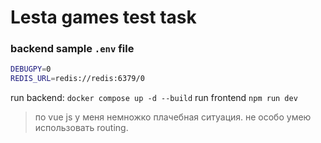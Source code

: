 # Lesta games test task

### backend sample ```.env``` file 
```bash
DEBUGPY=0
REDIS_URL=redis://redis:6379/0
``` 

run backend: ```docker compose up -d --build``` 
run frontend ```npm run dev```

> по vue js у меня немножко плачебная ситуация. не особо умею использовать routing. 